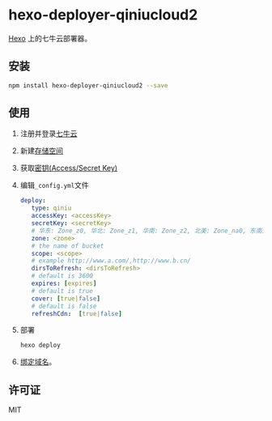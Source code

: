 # hexo-deployer-qiniucloud2

[Hexo](http://hexo.io/) 上的七牛云部署器。

## 安装

```bash
npm install hexo-deployer-qiniucloud2 --save
```

## 使用

1. 注册并登录[七牛云](https://portal.qiniu.com/qvm/active?code=13820695516qDb)
2. 新建[存储空间](https://portal.qiniu.com/bucket/create)
3. 获取[密钥(Access/Secret Key)](https://portal.qiniu.com/user/key)
4. 编辑`_config.yml`文件

    ```yaml
    deploy:
       type: qiniu
       accessKey: <accessKey>
       secretKey: <secretKey>
       # 华东: Zone_z0, 华北: Zone_z1, 华南: Zone_z2, 北美: Zone_na0, 东南亚: Zone_as0
       zone: <zone>
       # the name of bucket
       scope: <scope>
       # example http://www.a.com/,http://www.b.cn/
       dirsToRefresh: <dirsToRefresh> 
       # default is 3600
       expires: [expires]
       # default is true
       cover: [true|false]
       # default is false
       refreshCdn:  [true|false]
    ```

5. 部署

    ```bash
    hexo deploy
    ```

6. [绑定域名](https://portal.qiniu.com/cdn/domain/create)。

## 许可证

MIT
